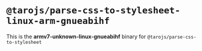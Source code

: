 # `@tarojs/parse-css-to-stylesheet-linux-arm-gnueabihf`

This is the **armv7-unknown-linux-gnueabihf** binary for `@tarojs/parse-css-to-stylesheet`
